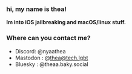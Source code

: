 ### hi, my name is thea!

**Im into iOS jailbreaking and macOS/linux stuff.**

### Where can you contact me?
* Discord: @nyaathea
* Mastodon : @thea@tech.lgbt
* Bluesky : @theaa.baky.social
